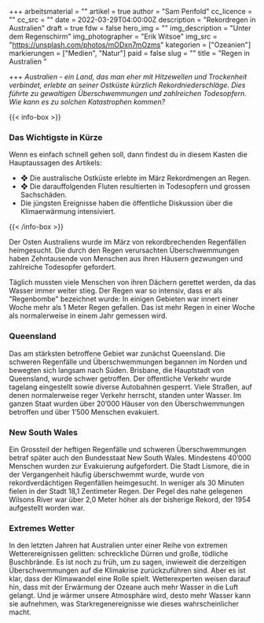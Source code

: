 +++
arbeitsmaterial = ""
artikel = true
author = "Sam Penfold"
cc_licence = ""
cc_src = ""
date = 2022-03-29T04:00:00Z
description = "Rekordregen in Australien"
draft = true
fdw = false
hero_img = ""
img_description = "Unter dem Regenschirm"
img_photographer = "Erik Witsoe"
img_src = "https://unsplash.com/photos/mODxn7mOzms"
kategorien = ["Ozeanien"]
markierungen = ["Medien", "Natur"]
paid = false
slug = ""
title = "Regen in Australien "

+++
_Australien - ein Land, das man eher mit Hitzewellen und Trockenheit verbindet, erlebte an seiner Ostküste kürzlich Rekordniederschläge. Dies führte zu gewaltigen Überschwemmungen und zahlreichen Todesopfern. Wie kann es zu solchen Katastrophen kommen?_

{{< info-box >}} <h3>Das Wichtigste in Kürze</h3>

<p>Wenn es einfach schnell gehen soll, dann findest du in diesem Kasten die Hauptaussagen des Artikels:</p>

<ul>

<li>❖ Die australische Ostküste erlebte im März Rekordmengen an Regen.</li>

<li>❖ Die darauffolgenden Fluten resultierten in Todesopfern und grossen Sachschäden.</li>

<li>Die jüngsten Ereignisse haben die öffentliche Diskussion über die Klimaerwärmung intensiviert.</li>

</ul> {{< /info-box >}}

Der Osten Australiens wurde im März von rekordbrechenden Regenfällen heimgesucht. Die durch den Regen verursachten Überschwemmungen haben Zehntausende von Menschen aus ihren Häusern gezwungen und zahlreiche Todesopfer gefordert.

Täglich mussten viele Menschen von ihren Dächern gerettet werden, da das Wasser immer weiter stieg. Der Regen war so intensiv, dass er als "Regenbombe" bezeichnet wurde: In einigen Gebieten war innert einer Woche mehr als 1 Meter Regen gefallen. Das ist mehr Regen in einer Woche als normalerweise in einem Jahr gemessen wird.

### Queensland

Das am stärksten betroffene Gebiet war zunächst Queensland. Die schweren Regenfälle und Überschwemmungen begannen im Norden und bewegten sich langsam nach Süden. Brisbane, die Hauptstadt von Queensland, wurde schwer getroffen. Der öffentliche Verkehr wurde tagelang eingestellt sowie diverse Autobahnen gesperrt. Viele Straßen, auf denen normalerweise reger Verkehr herrscht, standen unter Wasser. Im ganzen Staat wurden über 20’000 Häuser von den Überschwemmungen betroffen und über 1’500 Menschen evakuiert.

### New South Wales

Ein Grossteil der heftigen Regenfälle und schweren Überschwemmungen betraf später auch den Bundesstaat New South Wales. Mindestens 40’000 Menschen wurden zur Evakuierung aufgefordert. Die Stadt Lismore, die in der Vergangenheit häufig überschwemmt wurde, wurde von rekordverdächtigen Regenfällen heimgesucht. In weniger als 30 Minuten fielen in der Stadt 18,1 Zentimeter Regen. Der Pegel des nahe gelegenen Wilsons River war über 2,0 Meter höher als der bisherige Rekord, der 1954 aufgestellt worden war.

### Extremes Wetter

In den letzten Jahren hat Australien unter einer Reihe von extremen Wetterereignissen gelitten: schreckliche Dürren und große, tödliche Buschbrände. Es ist noch zu früh, um zu sagen, inwieweit die derzeitigen Überschwemmungen auf die Klimakrise zurückzuführen sind. Aber es ist klar, dass der Klimawandel eine Rolle spielt. Wetterexperten weisen darauf hin, dass mit der Erwärmung der Ozeane auch mehr Wasser in die Luft gelangt. Und je wärmer unsere Atmosphäre wird, desto mehr Wasser kann sie aufnehmen, was Starkregenereignisse wie dieses wahrscheinlicher macht.